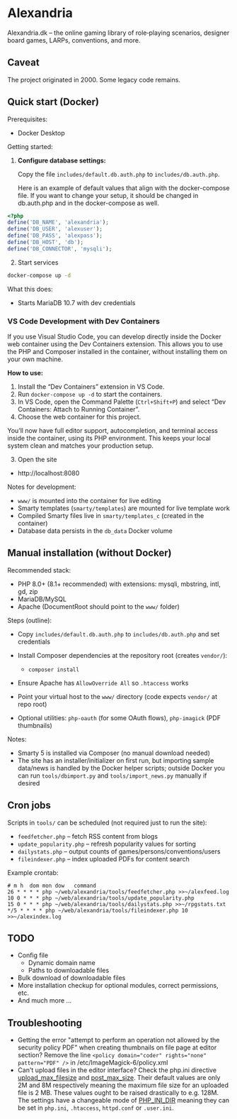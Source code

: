 # Alexandria

Alexandria.dk – the online gaming library of role‑playing scenarios, designer board games, LARPs, conventions, and more.

## Caveat

The project originated in 2000. Some legacy code remains.

## Quick start (Docker)

Prerequisites:

- Docker Desktop

Getting started:

1. **Configure database settings:**

   Copy the file `includes/default.db.auth.php` to `includes/db.auth.php`.

   Here is an example of default values that align with the docker-compose file. If you want to change your setup, it should be changed in db.auth.php and in the docker-compose as well.

```php
<?php
define('DB_NAME', 'alexandria');
define('DB_USER', 'alexuser');
define('DB_PASS', 'alexpass');
define('DB_HOST', 'db');
define('DB_CONNECTOR', 'mysqli');
```

2. Start services

```cmd
docker-compose up -d
```

What this does:

- Starts MariaDB 10.7 with dev credentials
### VS Code Development with Dev Containers

If you use Visual Studio Code, you can develop directly inside the Docker web container using the Dev Containers extension. This allows you to use the PHP and Composer installed in the container, without installing them on your own machine.

**How to use:**
1. Install the “Dev Containers” extension in VS Code.
2. Run `docker-compose up -d` to start the containers.
3. In VS Code, open the Command Palette (`Ctrl+Shift+P`) and select “Dev Containers: Attach to Running Container”.
4. Choose the web container for this project.

You’ll now have full editor support, autocompletion, and terminal access inside the container, using its PHP environment. This keeps your local system clean and matches your production setup.

3. Open the site
- http://localhost:8080

Notes for development:

- `www/` is mounted into the container for live editing
- Smarty templates (`smarty/templates`) are mounted for live template work
- Compiled Smarty files live in `smarty/templates_c` (created in the container)
- Database data persists in the `db_data` Docker volume

## Manual installation (without Docker)

Recommended stack:

- PHP 8.0+ (8.1+ recommended) with extensions: mysqli, mbstring, intl, gd, zip
- MariaDB/MySQL
- Apache (DocumentRoot should point to the `www/` folder)

Steps (outline):

- Copy `includes/default.db.auth.php` to `includes/db.auth.php` and set credentials
- Install Composer dependencies at the repository root (creates `vendor/`):

  - `composer install`

- Ensure Apache has `AllowOverride All` so `.htaccess` works
- Point your virtual host to the `www/` directory (code expects `vendor/` at repo root)
- Optional utilities: `php-oauth` (for some OAuth flows), `php-imagick` (PDF thumbnails)

Notes:

- Smarty 5 is installed via Composer (no manual download needed)
- The site has an installer/initializer on first run, but importing sample data/news is handled by the Docker helper scripts; outside Docker you can run `tools/dbimport.py` and `tools/import_news.py` manually if desired

## Cron jobs

Scripts in `tools/` can be scheduled (not required just to run the site):

- `feedfetcher.php` – fetch RSS content from blogs
- `update_popularity.php` – refresh popularity values for sorting
- `dailystats.php` – output counts of games/persons/conventions/users
- `fileindexer.php` – index uploaded PDFs for content search

Example crontab:

```
# m h  dom mon dow   command
26 * * * * php ~/web/alexandria/tools/feedfetcher.php >>~/alexfeed.log
10 0 * * * php ~/web/alexandria/tools/update_popularity.php
15 0 * * * php ~/web/alexandria/tools/dailystats.php >>~/rpgstats.txt
*/5 * * * * php ~/web/alexandria/tools/fileindexer.php 10 >>~/alexindex.log
```

## TODO

- Config file
  - Dynamic domain name
  - Paths to downloadable files
- Bulk download of downloadable files
- More installation checkup for optional modules, correct permissions, etc.
- And much more ...

## Troubleshooting

- Getting the error "attempt to perform an operation not allowed by the security policy PDF" when creating thumbnails on file page at editor section? Remove the line `<policy domain="coder" rights="none" pattern="PDF" />` in /etc/ImageMagick-6/policy.xml
- Can't upload files in the editor interface? Check the php.ini directive [upload_max_filesize](https://www.php.net/manual/en/ini.core.php#ini.upload-max-filesize) and [post_max_size](https://www.php.net/manual/en/ini.core.php#ini.post-max-size). Their default values are only 2M and 8M respectively meaning the maximum file size for an uploaded file is 2 MB. These values ought to be raised drastically to e.g. 128M. The settings have a changeable mode of [PHP_INI_DIR](https://www.php.net/manual/en/configuration.changes.modes.php) meaning they can be set in `php.ini`, `.htaccess`, `httpd.conf` or `.user.ini`.
